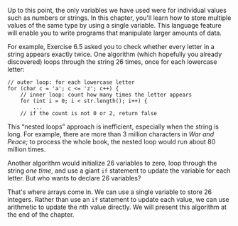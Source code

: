 Up to this point, the only variables we have used were for individual values such as numbers or strings. In this chapter, you'll learn how to store multiple values of the same type by using a single variable. This language feature will enable you to write programs that manipulate larger amounts of data.

For example, Exercise 6.5 asked you to check whether every letter in a string appears exactly twice. One algorithm (which hopefully you already discovered) loops through the string 26 times, once for each lowercase letter:

```code
// outer loop: for each lowercase letter
for (char c = 'a'; c <= 'z'; c++) {
    // inner loop: count how many times the letter appears
    for (int i = 0; i < str.length(); i++) {
        ...
    // if the count is not 0 or 2, return false
```

This “nested loops” approach is inefficient, especially when the string is long.  For example, there are more than 3 million characters in *War and Peace*; to process the whole book, the nested loop would run about 80 million times.

Another algorithm would initialize 26 variables to zero, loop through the string *one time*, and use a giant `if` statement to update the variable for each letter. But who wants to declare 26 variables?

That's where arrays come in. We can use a single variable to store 26 integers. Rather than use an `if` statement to update each value, we can use arithmetic to update the $n$th value directly. We will present this algorithm at the end of the chapter.